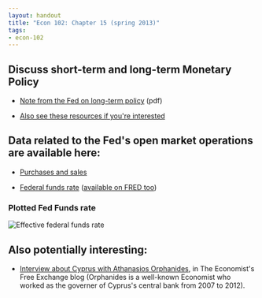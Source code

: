 ```yaml
---
layout: handout
title: "Econ 102: Chapter 15 (spring 2013)"
tags:
- econ-102
---
```


## Discuss short-term and long-term Monetary Policy

* [Note from the Fed on long-term policy](http://federalreserve.gov/monetarypolicy/files/FOMC_LongerRunGoals.pdf) (pdf)

* [Also see these resources if you're interested](http://federalreserve.gov/monetarypolicy/default.htm)

## Data related to the Fed's open market operations are available here:

* [Purchases and sales](http://www.newyorkfed.org/markets/OMO_transaction_data.html)

* [Federal funds rate](http://www.newyorkfed.org/markets/omo/dmm/fedfundsdata.cfm)
  ([available on FRED too](http://research.stlouisfed.org/fred2/graph/?g=h31))

### Plotted Fed Funds rate

![Effective federal funds rate](http://research.stlouisfed.org/fredgraph.png?g=h31)

## Also potentially interesting:

* [Interview about Cyprus with Athanasios Orphanides](http://www.economist.com/blogs/freeexchange/2013/03/interview-athanasios-orphanides),
  in The Economist's Free Exchange blog (Orphanides is a well-known Economist who worked as the governer of Cyprus's central bank from 2007
  to 2012).
